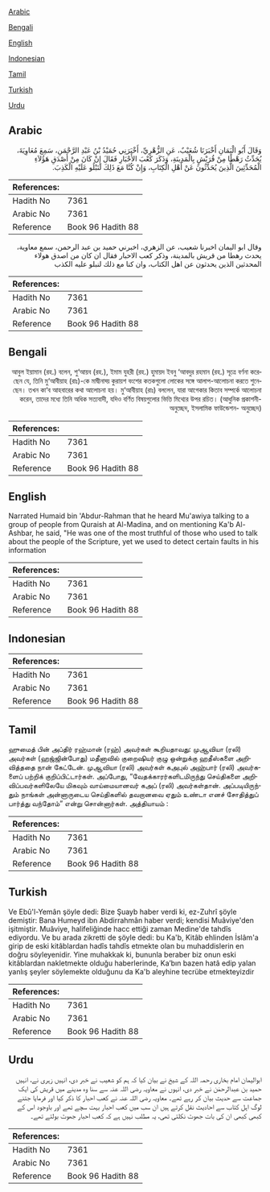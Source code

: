 [Arabic](#arabic)

[Bengali](#bengali)

[English](#english)

[Indonesian](#indonesian)

[Tamil](#tamil)

[Turkish](#turkish)

[Urdu](#urdu)

## Arabic


<div dir="rtl" lang="ar" style={{fontSize:'larger',backgroundColor:'#f8f9fa',padding:20}}>
وَقَالَ أَبُو الْيَمَانِ أَخْبَرَنَا شُعَيْبٌ، عَنِ الزُّهْرِيِّ، أَخْبَرَنِي حُمَيْدُ بْنُ عَبْدِ الرَّحْمَنِ، سَمِعَ مُعَاوِيَةَ، يُحَدِّثُ رَهْطًا مِنْ قُرَيْشٍ بِالْمَدِينَةِ، وَذَكَرَ كَعْبَ الأَحْبَارِ فَقَالَ إِنْ كَانَ مِنْ أَصْدَقِ هَؤُلاَءِ الْمُحَدِّثِينَ الَّذِينَ يُحَدِّثُونَ عَنْ أَهْلِ الْكِتَابِ، وَإِنْ كُنَّا مَعَ ذَلِكَ لَنَبْلُو عَلَيْهِ الْكَذِبَ‏.‏
</div>
<div style={{backgroundColor:'#f8f9fa',padding:20, marginBottom: 10}}><table> <thead> <tr> <th>References:</th> <th></th> </tr> </thead> <tbody><tr><td>Hadith No</td><td>7361</td></tr><tr><td>Arabic No</td><td>7361</td></tr><tr><td>Reference</td><td>Book 96 Hadith 88</td></tr></tbody></table></div>


<div dir="rtl" lang="ar" style={{fontSize:'larger',backgroundColor:'#f8f9fa',padding:20}}>
وقال ابو اليمان اخبرنا شعيب، عن الزهري، اخبرني حميد بن عبد الرحمن، سمع معاوية، يحدث رهطا من قريش بالمدينة، وذكر كعب الاحبار فقال ان كان من اصدق هولاء المحدثين الذين يحدثون عن اهل الكتاب، وان كنا مع ذلك لنبلو عليه الكذب
</div>
<div style={{backgroundColor:'#f8f9fa',padding:20, marginBottom: 10}}><table> <thead> <tr> <th>References:</th> <th></th> </tr> </thead> <tbody><tr><td>Hadith No</td><td>7361</td></tr><tr><td>Arabic No</td><td>7361</td></tr><tr><td>Reference</td><td>Book 96 Hadith 88</td></tr></tbody></table></div>

## Bengali


<div dir="rtl" lang="bn" style={{fontSize:'larger',backgroundColor:'#f8f9fa',padding:20}}>
আবুল ইয়ামান (রহ.) বলেন, শু‘আয়ব (রহ.), ইমাম যুহরী (রহ.) হুমায়দ ইবনু ‘আবদুর রহমান (রহ.) সূত্রে বর্ণনা করেছেন যে, তিনি মু‘আবীয়াহ (রাঃ)-কে মাদ্বীনাহ্য় কুরায়শ বংশের কতকগুলো লোকের সঙ্গে আলাপ-আলোচনা করতে শুনেছেন। তখন কা‘ব আহবারের কথা আলোচনা হয়। মু‘আবীয়াহ (রাঃ) বললেন, যারা আগেকার কিতাব সম্পর্কে আলোচনা করেন, তাদের মধ্যে তিনি অধিক সত্যবাদী, যদিও বর্ণিত বিষয়গুলোর ভিত্তি মিথ্যের উপর রচিত। (আধুনিক প্রকাশনী- অনুচ্ছেদ, ইসলামিক ফাউন্ডেশন- অনুচ্ছেদ)
</div>
<div style={{backgroundColor:'#f8f9fa',padding:20, marginBottom: 10}}><table> <thead> <tr> <th>References:</th> <th></th> </tr> </thead> <tbody><tr><td>Hadith No</td><td>7361</td></tr><tr><td>Arabic No</td><td>7361</td></tr><tr><td>Reference</td><td>Book 96 Hadith 88</td></tr></tbody></table></div>

## English


<div dir="ltr" lang="en" style={{fontSize:'larger',backgroundColor:'#f8f9fa',padding:20}}>
Narrated Humaid bin 'Abdur-Rahman that he heard Mu'awiya talking to a group of people from Quraish at Al-Madina, and on mentioning Ka'b Al-Ashbar, he said, "He was one of the most truthful of those who used to talk about the people of the Scripture, yet we used to detect certain faults in his information
</div>
<div style={{backgroundColor:'#f8f9fa',padding:20, marginBottom: 10}}><table> <thead> <tr> <th>References:</th> <th></th> </tr> </thead> <tbody><tr><td>Hadith No</td><td>7361</td></tr><tr><td>Arabic No</td><td>7361</td></tr><tr><td>Reference</td><td>Book 96 Hadith 88</td></tr></tbody></table></div>

## Indonesian


<div dir="ltr" lang="id" style={{fontSize:'larger',backgroundColor:'#f8f9fa',padding:20}}>

</div>
<div style={{backgroundColor:'#f8f9fa',padding:20, marginBottom: 10}}><table> <thead> <tr> <th>References:</th> <th></th> </tr> </thead> <tbody><tr><td>Hadith No</td><td>7361</td></tr><tr><td>Arabic No</td><td>7361</td></tr><tr><td>Reference</td><td>Book 96 Hadith 88</td></tr></tbody></table></div>

## Tamil


<div dir="ltr" lang="ta" style={{fontSize:'larger',backgroundColor:'#f8f9fa',padding:20}}>
ஹுமைத் பின் அப்திர் ரஹ்மான் (ரஹ்) அவர்கள் கூறியதாவது: முஆவியா (ரலி) அவர்கள் (ஹஜ்ஜின்போது) மதீனாவில் குறைஷியர் குழு ஒன்றுக்கு ஹதீஸ்களை அறிவித்ததை நான் கேட்டேன். முஆவியா (ரலி) அவர்கள் கஅபுல் அஹ்பார் (ரலி) அவர்களைப் பற்றிக் குறிப்பிட்டார்கள். அப்போது, “வேதக்காரர்களிடமிருந்து செய்திகளை அறிவிப்பவர்களிலேயே மிகவும் வாய்மையானவர் கஅப் (ரலி) அவர்கள்தான். அப்படியிருந்தும் நாங்கள் அன்னாருடைய செய்திகளில் தவறானவை ஏதும் உண்டா எனச் சோதித்துப் பார்த்து வந்தோம்” என்று சொன்னார்கள். அத்தியாயம் :
</div>
<div style={{backgroundColor:'#f8f9fa',padding:20, marginBottom: 10}}><table> <thead> <tr> <th>References:</th> <th></th> </tr> </thead> <tbody><tr><td>Hadith No</td><td>7361</td></tr><tr><td>Arabic No</td><td>7361</td></tr><tr><td>Reference</td><td>Book 96 Hadith 88</td></tr></tbody></table></div>

## Turkish


<div dir="ltr" lang="tr" style={{fontSize:'larger',backgroundColor:'#f8f9fa',padding:20}}>
Ve Ebû'l-Yemân şöyle dedi: Bize Şuayb haber verdi ki, ez-Zuhrî şöyle demiştir: Bana Humeyd ibn Abdirrahmân haber verdi; kendisi Muâviye'den işitmiştir. Muâviye, halifeliğinde hacc ettiği zaman Medine'de tahdîs ediyordu. Ve bu arada zikretti de şöyle dedi: bu Ka'b, Kitâb ehlinden İslâm'a girip de eski kitâblardan hadîs tahdîs etmekte olan bu muhaddislerin en doğru söyleyenidir. Yine muhakkak ki, bununla beraber biz onun eski kitâblardan nakletmekte olduğu haberlerinde, Ka’bın bazen hatâ edip yalan yanlış şeyler söylemekte olduğunu da Ka'b aleyhine tecrübe etmekteyizdir
</div>
<div style={{backgroundColor:'#f8f9fa',padding:20, marginBottom: 10}}><table> <thead> <tr> <th>References:</th> <th></th> </tr> </thead> <tbody><tr><td>Hadith No</td><td>7361</td></tr><tr><td>Arabic No</td><td>7361</td></tr><tr><td>Reference</td><td>Book 96 Hadith 88</td></tr></tbody></table></div>

## Urdu


<div dir="rtl" lang="ur" style={{fontSize:'larger',backgroundColor:'#f8f9fa',padding:20}}>
ابوالیمان امام بخاری رحمہ اللہ کے شیخ نے بیان کیا کہ ہم کو شعیب نے خبر دی، انہیں زہری نے، انہیں حمید بن عبدالرحمٰن نے خبر دی، انہوں نے معاویہ رضی اللہ عنہ سے سنا وہ مدینے میں قریش کی ایک جماعت سے حدیث بیان کر رہے تھے۔ معاویہ رضی اللہ عنہ نے کعب احبار کا ذکر کیا اور فرمایا جتنے لوگ اہل کتاب سے احادیث نقل کرتے ہیں ان سب میں کعب احبار بہت سچے تھے اور باوجود اس کے کبھی کبھی ان کی بات جھوٹ نکلتی تھی، یہ مطلب نہیں ہے کہ کعب احبار جھوٹ بولتے تھے۔
</div>
<div style={{backgroundColor:'#f8f9fa',padding:20, marginBottom: 10}}><table> <thead> <tr> <th>References:</th> <th></th> </tr> </thead> <tbody><tr><td>Hadith No</td><td>7361</td></tr><tr><td>Arabic No</td><td>7361</td></tr><tr><td>Reference</td><td>Book 96 Hadith 88</td></tr></tbody></table></div>